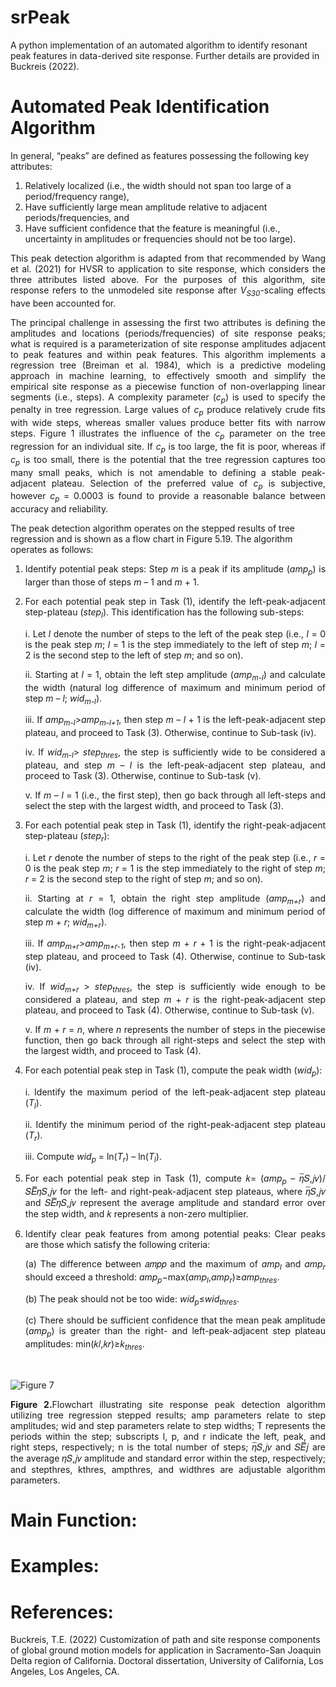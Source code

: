 # srPeak

A python implementation of an automated algorithm to identify resonant peak features in data-derived site response. Further details are provided in Buckreis (2022).

# Automated Peak Identification Algorithm

In general, “peaks” are defined as features possessing the following key attributes:
1. Relatively localized (i.e., the width should not span too large of a period/frequency range),
2. Have sufficiently large mean amplitude relative to adjacent periods/frequencies, and
3. Have sufficient confidence that the feature is meaningful (i.e., uncertainty in amplitudes or frequencies should not be too large).
   
<p align="justify">This peak detection algorithm is adapted from that recommended by Wang et al. (2021) for HVSR to application to site response, which considers the three attributes listed above. For the purposes of this algorithm, site response refers to the unmodeled site response after <i>V<sub>S30</sub></i>-scaling effects have been accounted for.</p>

<p align="justify">The principal challenge in assessing the first two attributes is defining the amplitudes and locations (periods/frequencies) of site response peaks; what is required is a parameterization of site response amplitudes adjacent to peak features and within peak features. This algorithm implements a regression tree (Breiman et al. 1984), which is a predictive modeling approach in machine learning, to effectively smooth and simplify the empirical site response as a piecewise function of non-overlapping linear segments (i.e., steps). A complexity parameter (<i>c<sub>p</sub></i>) is used to specify the penalty in tree regression. Large values of <i>c<sub>p</sub></i> produce relatively crude fits with wide steps, whereas smaller values produce better fits with narrow steps. Figure 1 illustrates the influence of the <i>c<sub>p</sub></i> parameter on the tree regression for an individual site. If <i>c<sub>p</sub></i> is too large, the fit is poor, whereas if <i>c<sub>p</sub></i> is too small, there is the potential that the tree regression captures too many small peaks, which is not amendable to defining a stable peak-adjacent plateau. Selection of the preferred value of <i>c<sub>p</sub></i> is subjective, however <i>c<sub>p</sub></i> = 0.0003 is found to provide a reasonable balance between accuracy and reliability.</p>

The peak detection algorithm operates on the stepped results of tree regression and is shown as a flow chart in Figure 5.19. The algorithm operates as follows:
1. <p align="justify">Identify potential peak steps: Step <i>m</i> is a peak if its amplitude (<i>amp<sub>p</sub></i>) is larger than those of steps <i>m</i> – 1 and <i>m</i> + 1.</p>
2. <p align="justify">For each potential peak step in Task (1), identify the left-peak-adjacent step-plateau (<i>step<sub>l</sub></i>). This identification has the following sub-steps:</p>
   <p align="justify">i. Let <i>l</i> denote the number of steps to the left of the peak step (i.e., <i>l</i> = 0 is the peak step <i>m</i>; <i>l</i> = 1 is the step immediately to the left of step <i>m</i>; <i>l</i> = 2 is the second step to the left of step <i>m</i>; and so on).</p>
   <p align="justify">ii. Starting at <i>l</i> = 1, obtain the left step amplitude (<i>amp<sub>m-l</sub></i>) and calculate the width (natural log difference of maximum and minimum period of step <i>m</i> – <i>l</i>; <i>wid<sub>m-l</sub></i>).</p>
   <p align="justify">iii. If <i>amp<sub>m-l</sub></i>><i>amp<sub>m-l+1</sub></i>, then step <i>m</i> – <i>l</i> + 1 is the left-peak-adjacent step plateau, and proceed to Task (3). Otherwise, continue to Sub-task (iv).</p>
   <p align="justify">iv. If <i>wid<sub>m-l</sub></i>> <i>step<sub>thres</sub></i>, the step is sufficiently wide to be considered a plateau, and step <i>m</i> – <i>l</i> is the left-peak-adjacent step plateau, and proceed to Task (3). Otherwise, continue to Sub-task (v).</p>
   <p align="justify">v. If <i>m</i> – <i>l</i> = 1 (i.e., the first step), then go back through all left-steps and select the step with the largest width, and proceed to Task (3).</p>
3. <p align="justify">For each potential peak step in Task (1), identify the right-peak-adjacent step-plateau (<i>step<sub>r</sub></i>):</p>
   <p align="justify">i. Let <i>r</i> denote the number of steps to the right of the peak step (i.e., <i>r</i> = 0 is the peak step <i>m</i>; <i>r</i> = 1 is the step immediately to the right of step <i>m</i>; <i>r</i> = 2 is the second step to the right of step <i>m</i>; and so on).</p>
   <p align="justify">ii. Starting at <i>r</i> = 1, obtain the right step amplitude (<i>amp<sub>m+r</sub></i>) and calculate the width (log difference of maximum and minimum period of step <i>m</i> + <i>r</i>; <i>wid<sub>m+r</sub></i>).</p>
   <p align="justify">iii. If <i>amp<sub>m+r</sub></i>><i>amp<sub>m+r-1</sub></i>, then step <i>m</i> + <i>r</i> + 1 is the right-peak-adjacent step plateau, and proceed to Task (4). Otherwise, continue to Sub-task (iv).</p>
   <p align="justify">iv. If <i>wid<sub>m+r</sub></i> > <i>step<sub>thres</sub></i>, the step is sufficiently wide enough to be considered a plateau, and step <i>m</i> + <i>r</i> is the right-peak-adjacent step plateau, and proceed to Task (4). Otherwise, continue to Sub-task (v).</p>
   <p align="justify">v. If <i>m</i> + <i>r</i> = <i>n</i>, where <i>n</i> represents the number of steps in the piecewise function, then go back through all right-steps and select the step with the largest width, and proceed to Task (4).</p>
4. <p align="justify">For each potential peak step in Task (1), compute the peak width (<i>wid<sub>p</sub></i>):</p>
   <p align="justify">i. Identify the maximum period of the left-peak-adjacent step plateau (<i>T<sub>l</sub></i>).</p>
   <p align="justify">ii. Identify the minimum period of the right-peak-adjacent step plateau (<i>T<sub>r</sub></i>).</p>
   <p align="justify">iii. Compute <i>wid<sub>p</sub></i> = ln(<i>T<sub>r</sub></i>) – ln(<i>T<sub>l</sub></i>).</p>
5. <p align="justify">For each potential peak step in Task (1), compute 𝑘= (<i>amp<sub>p</sub></i> – 𝜂̅𝑆,𝑗𝑣)/ 𝑆𝐸̅̅̅̅𝜂𝑆,𝑗𝑣 for the left- and right-peak-adjacent step plateaus, where 𝜂̅𝑆,𝑗𝑣 and 𝑆𝐸̅̅̅̅𝜂𝑆,𝑗𝑣 represent the average amplitude and standard error over the step width, and 𝑘 represents a non-zero multiplier.</p>
6. <p align="justify">Identify clear peak features from among potential peaks: Clear peaks are those which satisfy the following criteria:</p>
   <p align="justify">(a) The difference between 𝑎𝑚𝑝𝑝 and the maximum of <i>amp<sub>l</sub></i> and <i>amp<sub>r</sub></i> should exceed a threshold: <i>amp<sub>p</sub></i>−max(<i>amp<sub>l</sub></i>,<i>amp<sub>r</sub></i>)≥<i>amp<sub>thres</sub></i>.</p>
   <p align="justify">(b) The peak should not be too wide: <i>wid<sub>p</sub></i>≤<i>wid<sub>thres</sub></i>.</p>
   <p align="justify">(c) There should be sufficient confidence that the mean peak amplitude (<i>amp<sub>p</sub></i>) is greater than the right- and left-peak-adjacent step plateau amplitudes: min(𝑘𝑙,𝑘𝑟)≥<i>k<sub>thres</sub></i>.</p>
<br>

![Figure 7](https://github.com/tristanbuckreis/srPeak/assets/71461454/d8dd17de-dc54-4032-b59c-143eb5eb2c66)
<p align="justify"><b>Figure 2.</b>Flowchart illustrating site response peak detection algorithm utilizing tree regression stepped results; amp parameters relate to step amplitudes; wid and step parameters relate to step widths; T represents the periods within the step; subscripts l, p, and r indicate the left, peak, and right steps, respectively; n is the total number of steps; 𝜂̅𝑆,𝑗𝑣 and 𝑆𝐸̅̅̅̅𝑗 are the average 𝜂𝑆,𝑗𝑣 amplitude and standard error within the step, respectively; and stepthres, kthres, ampthres, and widthres are adjustable algorithm parameters.</p>

# Main Function:

# Examples:

# References:

Buckreis, T.E. (2022) Customization of path and site response components of global ground motion models for application in Sacramento-San Joaquin Delta region of California. Doctoral dissertation, University of California, Los Angeles, Los Angeles, CA.

